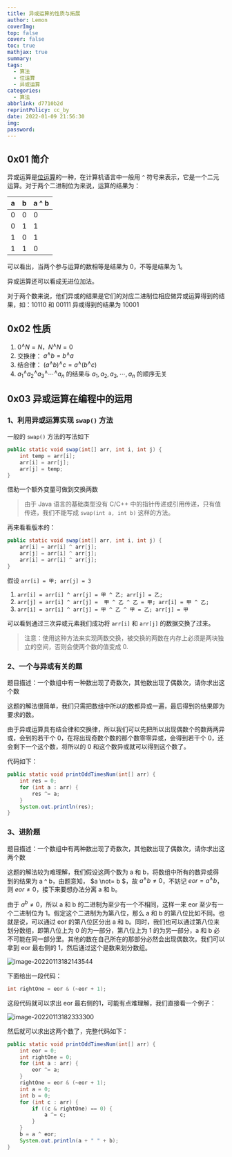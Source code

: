 ```yaml
---
title: 异或运算的性质与拓展
author: Lemon
coverImg: 
top: false
cover: false
toc: true
mathjax: true
summary: 
tags:
  - 算法
  - 位运算
  - 异或运算
categories:
  - 算法
abbrlink: d7710b2d
reprintPolicy: cc_by
date: 2022-01-09 21:56:30
img: 
password:
---
```




## 0x01 简介

异或运算是[位运算](https://baike.baidu.com/item/%E4%BD%8D%E8%BF%90%E7%AE%97%E7%AC%A6/2786163?fr=aladdin)的一种，在计算机语言中一般用 `^` 符号来表示，它是一个二元运算。对于两个二进制位为来说，运算的结果为：

| a    | b    | a ^ b |
| ---- | ---- | ----- |
| 0    | 0    | 0     |
| 0    | 1    | 1     |
| 1    | 0    | 1     |
| 1    | 1    | 0     |

可以看出，当两个参与运算的数相等是结果为 0，不等是结果为 1。

异或运算还可以看成无进位加法。

对于两个数来说，他们异或的结果是它们的对应二进制位相应做异或运算得到的结果，如：10110 和 00111 异或得到的结果为 10001

## 0x02 性质

1. $0 ^{\wedge} N = N$，$N ^{\wedge} N = 0$
2. 交换律： $a ^{\wedge} b = b ^{\wedge} a$
3. 结合律： $(a ^{\wedge} b) ^{\wedge} c = a ^{\wedge} (b ^{\wedge} c)$
4. $a_{1} ^{\wedge} a_{2} ^{\wedge} a_{3} ^{\wedge} \cdots ^{\wedge} a_{n}$ 的结果与 $a_{1}, a_{2}, a_{3}, \cdots ,a_{n}$ 的顺序无关



## 0x03 异或运算在编程中的运用



### 1、利用异或运算实现 `swap()` 方法

一般的 `swap()` 方法的写法如下

```java
public static void swap(int[] arr, int i, int j) {
    int temp = arr[i];
    arr[i] = arr[j];
    arr[j] = temp;
}
```

借助一个额外变量可做到交换两数

> 由于 Java 语言的基础类型没有 C/C++ 中的指针传递或引用传递，只有值传递，我们不能写成 `swap(int a, int b)` 这样的方法。

再来看看版本的：

```java
public static void swap(int[] arr, int i, int j) {
    arr[i] = arr[i] ^ arr[j];
    arr[j] = arr[i] ^ arr[j];
    arr[i] = arr[i] ^ arr[j];
}
```

假设 `arr[i] = 甲; arr[j] = 3`

1. `arr[i] = arr[i] ^ arr[j] = 甲 ^ 乙; arr[j] = 乙;`
2. `arr[j] = arr[i] ^ arr[j] =  甲 ^ 乙 ^ 乙 = 甲; arr[i] = 甲 ^ 乙;`  
2. `arr[i] = arr[i] ^ arr[j] = 甲 ^ 乙 ^ 甲 = 乙; arr[j] = 甲`

可以看到通过三次异或元素我们成功将 `arr[i]` 和 `arr[j]` 的数据交换了过来。

> 注意：使用这种方法来实现两数交换，被交换的两数在内存上必须是两块独立的空间，否则会使两个数的值变成 0.



### 2、一个与异或有关的题

题目描述：一个数组中有一种数出现了奇数次，其他数出现了偶数次，请你求出这个数

这题的解法很简单，我们只需把数组中所以的数都异或一遍，最后得到的结果即为要求的数。

由于异或运算具有结合律和交换律，所以我们可以先把所以出现偶数个的数两两异或，会到的若干个 0，在将出现奇数个数的那个数零零异或，会得到若干个 0，还会剩下一个这个数，将所以的 0 和这个数异或就可以得到这个数了。

代码如下：

```java
public static void printOddTimesNum(int[] arr) {
    int res = 0;
    for (int a : arr) {
        res ^= a;
    }
    System.out.println(res);
}
```



### 3、进阶题

题目描述：一个数组中有两种数出现了奇数次，其他数出现了偶数次，请你求出这两个数

这题的解法较为难理解，我们假设这两个数为 a 和 b，将数组中所有的数异或得到的结果为 a ^ b，由题意知， $a \not= b $，故 $a ^{\wedge} b \not = 0$，不妨记 $eor = a ^{\wedge} b$，则 $eor \not = 0$，接下来要想办法分离 a 和 b。

由于 $a ^ b \not = 0$，所以 a 和 b 的二进制为至少有一个不相同，这样一来 eor 至少有一个二进制位为 1。假定这个二进制为为第八位，那么 a 和 b 的第八位比如不同。也就是说，可以通过 eor 的第八位区分出 a 和 b。同时，我们也可以通过第八位来划分数组，即第八位上为 0 的为一部分，第八位上为 1 的为另一部分，a 和 b 必不可能在同一部分里。其他的数在自己所在的那部分必然会出现偶数次。我们可以拿到 eor 最右侧的 1，然后通过这个是数来划分数组。

![image-20220113182143544](https://s2.loli.net/2022/01/19/xmvIJuQ9XzdRhBp.png)

下面给出一段代码：

```java
int rightOne = eor & (~eor + 1);
```

这段代码就可以求出 eor 最右侧的1，可能有点难理解，我们直接看一个例子：

![image-20220113182333300](https://s2.loli.net/2022/01/19/iaOcKDVj2Ao9Uly.png)

然后就可以求出这两个数了，完整代码如下：

```java
public static void printOddTimesNum(int[] arr) {
    int eor = 0;
    int rightOne = 0;
    for (int a : arr) {
        eor ^= a;
    }
    rightOne = eor & (~eor + 1);
    int a = 0;
    int b = 0;
    for (int c : arr) {
        if ((c & rightOne) == 0) {
            a ^= c;
        }
    }
    b = a ^ eor;
    System.out.println(a + " " + b);
}
```

